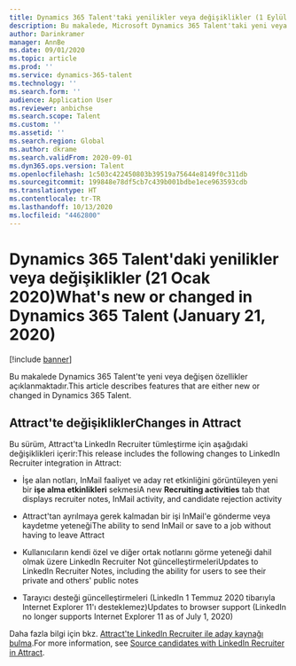 ```yaml
---
title: Dynamics 365 Talent'taki yenilikler veya değişiklikler (1 Eylül 2020)
description: Bu makalede, Microsoft Dynamics 365 Talent'taki yeni veya değişen özellikler açıklanmaktadır.
author: Darinkramer
manager: AnnBe
ms.date: 09/01/2020
ms.topic: article
ms.prod: ''
ms.service: dynamics-365-talent
ms.technology: ''
ms.search.form: ''
audience: Application User
ms.reviewer: anbichse
ms.search.scope: Talent
ms.custom: ''
ms.assetid: ''
ms.search.region: Global
ms.author: dkrame
ms.search.validFrom: 2020-09-01
ms.dyn365.ops.version: Talent
ms.openlocfilehash: 1c503c422450803b39519a75644e8149f0c311db
ms.sourcegitcommit: 199848e78df5cb7c439b001bdbe1ece963593cdb
ms.translationtype: HT
ms.contentlocale: tr-TR
ms.lasthandoff: 10/13/2020
ms.locfileid: "4462800"
---
```

# <a name="whats-new-or-changed-in-dynamics-365-talent-january-21-2020"></a><span data-ttu-id="08356-103">Dynamics 365 Talent'daki yenilikler veya değişiklikler (21 Ocak 2020)</span><span class="sxs-lookup"><span data-stu-id="08356-103">What's new or changed in Dynamics 365 Talent (January 21, 2020)</span></span>

[!include [banner](includes/banner.md)]

<span data-ttu-id="08356-104">Bu makalede Dynamics 365 Talent'te yeni veya değişen özellikler açıklanmaktadır.</span><span class="sxs-lookup"><span data-stu-id="08356-104">This article describes features that are either new or changed in Dynamics 365 Talent.</span></span>

## <a name="changes-in-attract"></a><span data-ttu-id="08356-105">Attract'te değişiklikler</span><span class="sxs-lookup"><span data-stu-id="08356-105">Changes in Attract</span></span>

<span data-ttu-id="08356-106">Bu sürüm, Attract'ta LinkedIn Recruiter tümleştirme için aşağıdaki değişiklikleri içerir:</span><span class="sxs-lookup"><span data-stu-id="08356-106">This release includes the following changes to LinkedIn Recruiter integration in Attract:</span></span>

- <span data-ttu-id="08356-107">İşe alan notları, InMail faaliyet ve aday ret etkinliğini görüntüleyen yeni bir **işe alma etkinlikleri** sekmesi</span><span class="sxs-lookup"><span data-stu-id="08356-107">A new **Recruiting activities** tab that displays recruiter notes, InMail activity, and candidate rejection activity</span></span>

- <span data-ttu-id="08356-108">Attract'tan ayrılmaya gerek kalmadan bir işi InMail'e gönderme veya kaydetme yeteneği</span><span class="sxs-lookup"><span data-stu-id="08356-108">The ability to send InMail or save to a job without having to leave Attract</span></span>

- <span data-ttu-id="08356-109">Kullanıcıların kendi özel ve diğer ortak notlarını görme yeteneği dahil olmak üzere LinkedIn Recruiter Not güncelleştirmeleri</span><span class="sxs-lookup"><span data-stu-id="08356-109">Updates to LinkedIn Recruiter Notes, including the ability for users to see their private and others' public notes</span></span>

- <span data-ttu-id="08356-110">Tarayıcı desteği güncelleştirmeleri (LinkedIn 1 Temmuz 2020 tibarıyla Internet Explorer 11'ı desteklemez)</span><span class="sxs-lookup"><span data-stu-id="08356-110">Updates to browser support (LinkedIn no longer supports Internet Explorer 11 as of July 1, 2020)</span></span>

<span data-ttu-id="08356-111">Daha fazla bilgi için bkz. [Attract'te LinkedIn Recruiter ile aday kaynağı bulma](attract-linkedin-recruiter.md).</span><span class="sxs-lookup"><span data-stu-id="08356-111">For more information, see [Source candidates with LinkedIn Recruiter in Attract](attract-linkedin-recruiter.md).</span></span>